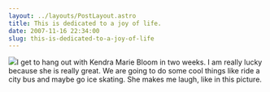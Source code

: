 ```yaml
---
layout: ../layouts/PostLayout.astro
title: This is dedicated to a joy of life.
date: 2007-11-16 22:34:00
slug: this-is-dedicated-to-a-joy-of-life
---
```


[![](http://2.bp.blogspot.com/_uemGSKgAPTU/Rz4fEgyTTdI/AAAAAAAAAFQ/OG0NjhPDY2Q/s200/IMG_1201.JPG)](http://2.bp.blogspot.com/_uemGSKgAPTU/Rz4fEgyTTdI/AAAAAAAAAFQ/OG0NjhPDY2Q/s1600-h/IMG_1201.JPG)I get to hang out with Kendra Marie Bloom in two weeks. I am really lucky because she is really great. We are going to do some cool things like ride a city bus and maybe go ice skating. She makes me laugh, like in this picture.